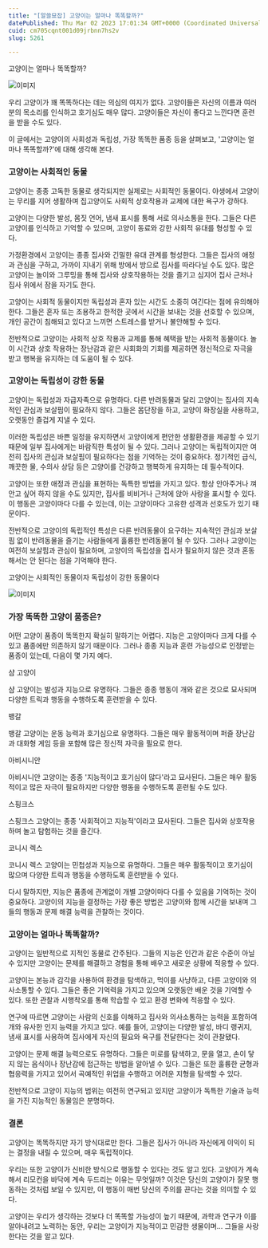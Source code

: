 ```yaml
---
title: "[알쓸묘잡] 고양이는 얼마나 똑똑할까?"
datePublished: Thu Mar 02 2023 17:01:34 GMT+0000 (Coordinated Universal Time)
cuid: cm705cqnt001d09jrbnn7hs2v
slug: 5261

---
```



고양이는 얼마나 똑똑할까?

![이미지](https://cdn.hashnode.com/res/hashnode/image/upload/v1739258076017/3b3ef88f-e385-46f0-8143-f66fef5f8412.jpeg)

우리 고양이가 꽤 똑똑하다는 데는 의심의 여지가 없다. 고양이들은 자신의 이름과 여러분의 목소리를 인식하고 호기심도 매우 많다. 고양이들은 자신이 좋다고 느낀다면 훈련을 받을 수도 있다.

이 글에서는 고양이의 사회성과 독립성, 가장 똑똑한 품종 등을 살펴보고, '고양이는 얼마나 똑똑할까?'에 대해 생각해 본다.

### 고양이는 사회적인 동물

고양이는 종종 고독한 동물로 생각되지만 실제로는 사회적인 동물이다. 야생에서 고양이는 무리를 지어 생활하며 집고양이도 사회적 상호작용과 교제에 대한 욕구가 강하다.

고양이는 다양한 발성, 몸짓 언어, 냄새 표시를 통해 서로 의사소통을 한다. 그들은 다른 고양이를 인식하고 기억할 수 있으며, 고양이 동료와 강한 사회적 유대를 형성할 수 있다.

가정환경에서 고양이는 종종 집사와 긴밀한 유대 관계를 형성한다. 그들은 집사의 애정과 관심을 구하고, 가까이 지내기 위해 방에서 방으로 집사를 따라다닐 수도 있다. 많은 고양이는 놀이와 그루밍을 통해 집사와 상호작용하는 것을 즐기고 심지어 집사 근처나 집사 위에서 잠을 자기도 한다.

고양이는 사회적 동물이지만 독립성과 혼자 있는 시간도 소중히 여긴다는 점에 유의해야 한다. 그들은 혼자 또는 조용하고 한적한 곳에서 시간을 보내는 것을 선호할 수 있으며, 개인 공간이 침해되고 있다고 느끼면 스트레스를 받거나 불안해할 수 있다.

전반적으로 고양이는 사회적 상호 작용과 교제를 통해 혜택을 받는 사회적 동물이다. 놀이 시간과 상호 작용하는 장난감과 같은 사회화의 기회를 제공하면 정신적으로 자극을 받고 행복을 유지하는 데 도움이 될 수 있다.

### 고양이는 독립성이 강한 동물

고양이는 독립성과 자급자족으로 유명하다. 다른 반려동물과 달리 고양이는 집사의 지속적인 관심과 보살핌이 필요하지 않다. 그들은 몸단장을 하고, 고양이 화장실을 사용하고, 오랫동안 즐겁게 지낼 수 있다.

이러한 독립성은 바쁜 일정을 유지하면서 고양이에게 편안한 생활환경을 제공할 수 있기 때문에 일부 집사에게는 바람직한 특성이 될 수 있다. 그러나 고양이는 독립적이지만 여전히 집사의 관심과 보살핌이 필요하다는 점을 기억하는 것이 중요하다. 정기적인 급식, 깨끗한 물, 수의사 상담 등은 고양이를 건강하고 행복하게 유지하는 데 필수적이다.

고양이는 또한 애정과 관심을 표현하는 독특한 방법을 가지고 있다. 항상 안아주거나 껴안고 싶어 하지 않을 수도 있지만, 집사를 비비거나 근처에 앉아 사랑을 표시할 수 있다. 이 행동은 고양이마다 다를 수 있는데, 이는 고양이마다 고유한 성격과 선호도가 있기 때문이다.

전반적으로 고양이의 독립적인 특성은 다른 반려동물이 요구하는 지속적인 관심과 보살핌 없이 반려동물을 즐기는 사람들에게 훌륭한 반려동물이 될 수 있다. 그러나 고양이는 여전히 보살핌과 관심이 필요하며, 고양이의 독립성을 집사가 필요하지 않은 것과 혼동해서는 안 된다는 점을 기억해야 한다.

고양이는 사회적인 동물이자 독립성이 강한 동물이다

![이미지](https://cdn.hashnode.com/res/hashnode/image/upload/v1739258077679/aed90d6d-0033-495a-97b9-7773229fc557.jpeg)

### 가장 똑똑한 고양이 품종은?

어떤 고양이 품종이 똑똑한지 확실히 말하기는 어렵다. 지능은 고양이마다 크게 다를 수 있고 품종에만 의존하지 않기 때문이다. 그러나 종종 지능과 훈련 가능성으로 인정받는 품종이 있는데, 다음이 몇 가지 예다.

샴 고양이

샴 고양이는 발성과 지능으로 유명하다. 그들은 종종 행동이 개와 같은 것으로 묘사되며 다양한 트릭과 행동을 수행하도록 훈련받을 수 있다.

뱅갈

뱅갈 고양이는 운동 능력과 호기심으로 유명하다. 그들은 매우 활동적이며 퍼즐 장난감과 대화형 게임 등을 포함해 많은 정신적 자극을 필요로 한다.

아비시니안

아비시니안 고양이는 종종 '지능적이고 호기심이 많다'라고 묘사된다. 그들은 매우 활동적이고 많은 자극이 필요하지만 다양한 행동을 수행하도록 훈련될 수도 있다.

스핑크스

스핑크스 고양이는 종종 '사회적이고 지능적'이라고 묘사된다. 그들은 집사와 상호작용하며 놀고 탐험하는 것을 즐긴다.

코니시 렉스

코니시 렉스 고양이는 민첩성과 지능으로 유명하다. 그들은 매우 활동적이고 호기심이 많으며 다양한 트릭과 행동을 수행하도록 훈련받을 수 있다.

다시 말하지만, 지능은 품종에 관계없이 개별 고양이마다 다를 수 있음을 기억하는 것이 중요하다. 고양이의 지능을 결정하는 가장 좋은 방법은 고양이와 함께 시간을 보내며 그들의 행동과 문제 해결 능력을 관찰하는 것이다.

### 고양이는 얼마나 똑똑할까?

고양이는 일반적으로 지적인 동물로 간주된다. 그들의 지능은 인간과 같은 수준이 아닐 수 있지만 고양이는 문제를 해결하고 경험을 통해 배우고 새로운 상황에 적응할 수 있다.

고양이는 본능과 감각을 사용하여 환경을 탐색하고, 먹이를 사냥하고, 다른 고양이와 의사소통할 수 있다. 그들은 좋은 기억력을 가지고 있으며 오랫동안 배운 것을 기억할 수 있다. 또한 관찰과 시행착오를 통해 학습할 수 있고 환경 변화에 적응할 수 있다.

연구에 따르면 고양이는 사람의 신호를 이해하고 집사와 의사소통하는 능력을 포함하여 개와 유사한 인지 능력을 가지고 있다. 예를 들어, 고양이는 다양한 발성, 바디 랭귀지, 냄새 표시를 사용하여 집사에게 자신의 필요와 욕구를 전달한다는 것이 관찰됐다.

고양이는 문제 해결 능력으로도 유명하다. 그들은 미로를 탐색하고, 문을 열고, 손이 닿지 않는 음식이나 장난감에 접근하는 방법을 알아낼 수 있다. 그들은 또한 훌륭한 균형과 협응력을 가지고 있어서 곡예적인 위업을 수행하고 어려운 지형을 탐색할 수 있다.

전반적으로 고양이 지능의 범위는 여전히 연구되고 있지만 고양이가 독특한 기술과 능력을 가진 지능적인 동물임은 분명하다.

### 결론

고양이는 똑똑하지만 자기 방식대로만 한다. 그들은 집사가 아니라 자신에게 이익이 되는 결정을 내릴 수 있으며, 매우 독립적이다.

우리는 또한 고양이가 신비한 방식으로 행동할 수 있다는 것도 알고 있다. 고양이가 계속해서 리모컨을 바닥에 계속 두드리는 이유는 무엇일까? 이것은 당신의 고양이가 잘못 행동하는 것처럼 보일 수 있지만, 이 행동이 매번 당신의 주의를 끈다는 것을 의미할 수 있다.

고양이는 우리가 생각하는 것보다 더 똑똑할 가능성이 높기 때문에, 과학과 연구가 이를 알아내려고 노력하는 동안, 우리는 고양이가 지능적이고 민감한 생물이며... 그들을 사랑한다는 것을 알고 있다.